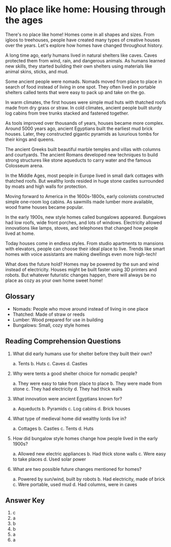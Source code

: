 # No place like home: Housing through the ages

There's no place like home! Homes come in all shapes and sizes. From igloos to treehouses, people have created many types of creative houses over the years. Let's explore how homes have changed throughout history.

A long time ago, early humans lived in natural shelters like caves. Caves protected them from wind, rain, and dangerous animals. As humans learned new skills, they started building their own shelters using materials like animal skins, sticks, and mud.

Some ancient people were nomads. Nomads moved from place to place in search of food instead of living in one spot. They often lived in portable shelters called tents that were easy to pack up and take on the go.

In warm climates, the first houses were simple mud huts with thatched roofs made from dry grass or straw. In cold climates, ancient people built sturdy log cabins from tree trunks stacked and fastened together.

As tools improved over thousands of years, houses became more complex. Around 5000 years ago, ancient Egyptians built the earliest mud brick houses. Later, they constructed gigantic pyramids as luxurious tombs for their kings and queens.

The ancient Greeks built beautiful marble temples and villas with columns and courtyards. The ancient Romans developed new techniques to build strong structures like stone aqueducts to carry water and the famous Colosseum arena.

In the Middle Ages, most people in Europe lived in small dark cottages with thatched roofs. But wealthy lords resided in huge stone castles surrounded by moats and high walls for protection.

Moving forward to America in the 1600s-1800s, early colonists constructed simple one-room log cabins. As sawmills made lumber more available, wood frame houses became popular.

In the early 1900s, new style homes called bungalows appeared. Bungalows had low roofs, wide front porches, and lots of windows. Electricity allowed innovations like lamps, stoves, and telephones that changed how people lived at home.

Today houses come in endless styles. From studio apartments to mansions with elevators, people can choose their ideal place to live. Trends like smart homes with voice assistants are making dwellings even more high-tech!

What does the future hold? Homes may be powered by the sun and wind instead of electricity. Houses might be built faster using 3D printers and robots. But whatever futuristic changes happen, there will always be no place as cozy as your own home sweet home!

## Glossary

- Nomads: People who move around instead of living in one place
- Thatched: Made of straw or reeds
- Lumber: Wood prepared for use in building
- Bungalows: Small, cozy style homes

## Reading Comprehension Questions

1. What did early humans use for shelter before they built their own?

   a. Tents
   b. Huts
   c. Caves
   d. Castles

2. Why were tents a good shelter choice for nomadic people?

   a. They were easy to take from place to place
   b. They were made from stone
   c. They had electricity
   d. They had thick walls

3. What innovation were ancient Egyptians known for?

   a. Aqueducts
   b. Pyramids
   c. Log cabins
   d. Brick houses

4. What type of medieval home did wealthy lords live in?

   a. Cottages
   b. Castles
   c. Tents
   d. Huts

5. How did bungalow style homes change how people lived in the early 1900s?

   a. Allowed new electric appliances
   b. Had thick stone walls
   c. Were easy to take places
   d. Used solar power

6. What are two possible future changes mentioned for homes?

   a. Powered by sun/wind, built by robots
   b. Had electricity, made of brick
   c. Were portable, used mud
   d. Had columns, were in caves

## Answer Key

1. c
2. a
3. b
4. b
5. a
6. a
